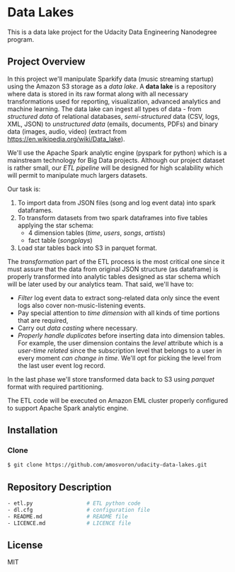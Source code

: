 # Data Lakes
This is a data lake project for the Udacity Data Engineering Nanodegree program.

## Project Overview
In this project we'll manipulate Sparkify data (music streaming startup) using the Amazon S3 storage as a *data lake*. A **data lake** is a repository where data is stored in its raw format along with all necessary transformations used for reporting, visualization, advanced analytics and machine learning. The data lake can ingest all types of data - from *structured data* of relational databases, *semi-structured* data (CSV, logs, XML, JSON) to *unstructured data* (emails, documents, PDFs) and binary data (images, audio, video) (extract from https://en.wikipedia.org/wiki/Data_lake).

We'll use the Apache Spark analytic engine (pyspark for python) which is a mainstream technology for Big Data projects. Although our project dataset is rather small, our *ETL pipeline* will be designed for high scalability which will permit to manipulate much largers datasets.

Our task is:

 1. To import data from JSON files (song and log event data) into spark dataframes.
 2. To transform datasets from two spark dataframes into five tables applying the star schema:
     - 4 dimension tables (*time*, *users*, *songs*, *artists*)
     - fact table (*songplays*)
 3. Load star tables back into S3 in parquet format.

The *transformation* part of the ETL process is the most critical one since it must assure that the data from original JSON structure (as dataframe) is properly transformed into analytic tables designed as star schema which will be later used by our analytics team. That said, we'll have to:

 - *Filter* log event data to extract song-related data only since the event logs also cover non-music-listening events.
 - Pay special attention to *time dimension* with all kinds of time portions that are required,
 - Carry out *data casting* where necessary.
 - *Properly handle duplicates* before inserting data into dimension tables. For example, the user dimension contains the *level* attribute which is a *user-time related* since the subscription level that belongs to a user in every moment *can change in time*. We'll opt for picking the level from the last user event log record. 

In the last phase we'll store transformed data back to S3 using *parquet* format with required partitioning.

The ETL code will be executed on Amazon EML cluster properly configured to support Apache Spark analytic engine.

## Installation
### Clone
```sh
$ git clone https://github.com/amosvoron/udacity-data-lakes.git
```

## Repository Description

```sh  
- etl.py                 # ETL python code
- dl.cfg                 # configuration file
- README.md              # README file
- LICENCE.md             # LICENCE file
```

## License

MIT
